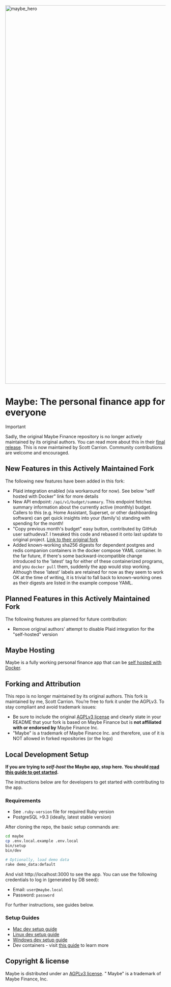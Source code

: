 
<img width="1190" alt="maybe_hero" src="https://github.com/user-attachments/assets/5ed08763-a9ee-42b2-a436-e05038fcf573" />

# Maybe: The personal finance app for everyone

> [!IMPORTANT]
> Sadly, the original Maybe Finance repository is no longer actively maintained by its original authors. You can read more about this in their [final release](https://github.com/maybe-finance/maybe/releases/tag/v0.6.0).
> This is now maintained by Scott Carrion. Community contributions are welcome and encouraged.

## New Features in this Actively Maintained Fork

The following new features have been added in this fork:

* Plaid integration enabled (via workaround for now). See below "self hosted with Docker" link for more details
* New API endpoint: `/api/v1/budget/summary`. This endpoint fetches summary information about the currently active (monthly) budget. Callers to this (e.g. Home Assistant, Superset, or other dashboarding software) can get quick insights into your (family's) standing with spending for the month!
* "Copy previous month's budget" easy button, contributed by GitHub user sathudeva7. I tweaked this code and rebased it onto last update to original project. [Link to their original fork](https://github.com/sathudeva7/maybe/tree/sathu-budget-copy-feature)
* Added known-working sha256 digests for dependent postgres and redis companion containers in the docker compose YAML container. In the far future, if there's some backward-incompatible change introduced to the 'latest' tag for either of these containerized programs, and you `docker pull` them, suddenly the app would stop working. Although these 'latest' labels are retained for now as they seem to work OK at the time of writing, it is trivial to fall back to known-working ones as their digests are listed in the example compose YAML.

## Planned Features in this Actively Maintained Fork

The following features are planned for future contribution:

* Remove original authors' attempt to disable Plaid integration for the "self-hosted" version

## Maybe Hosting

Maybe is a fully working personal finance app that can be [self hosted with Docker](docs/hosting/docker.md).

## Forking and Attribution

This repo is no longer maintained by its original authors. This fork is maintained by me, Scott Carrion. You’re free to fork it under the AGPLv3. To stay compliant and avoid trademark issues:

- Be sure to include the original [AGPLv3 license](https://github.com/maybe-finance/maybe/blob/main/LICENSE) and clearly state in your README that your fork is based on Maybe Finance but is **not affiliated with or endorsed by** Maybe Finance Inc.
- "Maybe" is a trademark of Maybe Finance Inc. and therefore, use of it is NOT allowed in forked repositories (or the logo)

## Local Development Setup

**If you are trying to _self-host_ the Maybe app, stop here. You
should [read this guide to get started](docs/hosting/docker.md).**

The instructions below are for developers to get started with contributing to the app.

### Requirements

- See `.ruby-version` file for required Ruby version
- PostgreSQL >9.3 (ideally, latest stable version)

After cloning the repo, the basic setup commands are:

```sh
cd maybe
cp .env.local.example .env.local
bin/setup
bin/dev

# Optionally, load demo data
rake demo_data:default
```

And visit http://localhost:3000 to see the app. You can use the following
credentials to log in (generated by DB seed):

- Email: `user@maybe.local`
- Password: `password`

For further instructions, see guides below.

### Setup Guides

- [Mac dev setup guide](https://github.com/maybe-finance/maybe/wiki/Mac-Dev-Setup-Guide)
- [Linux dev setup guide](https://github.com/maybe-finance/maybe/wiki/Linux-Dev-Setup-Guide)
- [Windows dev setup guide](https://github.com/maybe-finance/maybe/wiki/Windows-Dev-Setup-Guide)
- Dev containers - visit [this guide](https://code.visualstudio.com/docs/devcontainers/containers) to learn more

## Copyright & license

Maybe is distributed under
an [AGPLv3 license](https://github.com/maybe-finance/maybe/blob/main/LICENSE). "
Maybe" is a trademark of Maybe Finance, Inc.

